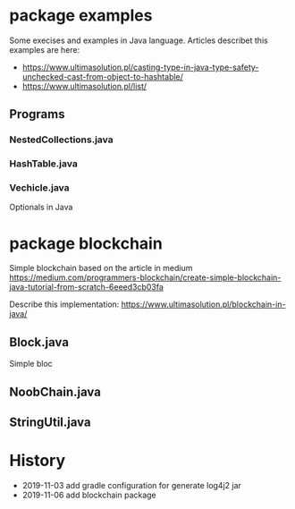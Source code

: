 # package examples

Some execises and examples in Java language. Articles describet this examples are here:

- https://www.ultimasolution.pl/casting-type-in-java-type-safety-unchecked-cast-from-object-to-hashtable/
- https://www.ultimasolution.pl/list/

## Programs

### NestedCollections.java

### HashTable.java

### Vechicle.java

Optionals in Java

# package blockchain

Simple blockchain based on the article in medium https://medium.com/programmers-blockchain/create-simple-blockchain-java-tutorial-from-scratch-6eeed3cb03fa

Describe this implementation: https://www.ultimasolution.pl/blockchain-in-java/

## Block.java

Simple bloc

## NoobChain.java

## StringUtil.java

# History

- 2019-11-03 add gradle configuration for generate log4j2 jar
- 2019-11-06 add blockchain package

